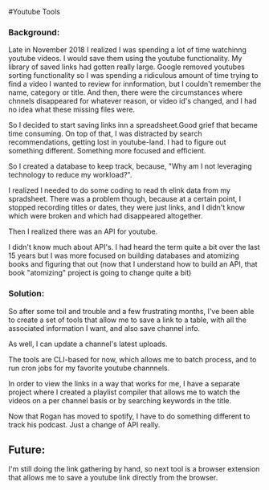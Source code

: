 #Youtube Tools

### Background:
Late in November 2018 I realized I was spending a lot of time watchinng youtube videos.
I would save them using the youtube functionality. 
My library of saved links had gotten really large.
Google removed youtubes sorting functionality so I was spending a ridiculous amount of time
trying to find a video I wanted to review for innformation, but I couldn't remember the name, category or title.
And then, there were the circumstances where chnnels disappeared for whatever reason, or video id's changed, and I had no idea what these missing files were.

So I decided to start saving links inn a spreadsheet.Good grief that became time consuming.
On top of that, I was distracted by search recommendations, getting lost in youtube-land. I had to figure out something different. Something more focused and efficient.

So I created a database to keep track, because, "Why am I not leveraging technology to reduce my workload?".

I realized I needed to do some coding to read th elink data from my spradsheet. There was a problem though, because at a certain point, I stopped recording titles or dates, they were just links, and I didn't know which were broken and which had disappeared altogether.

Then I realized there was an API for youtube.

I didn't know much about API's. I had heard the term quite a bit over the last 15 years but I was more focused on
building databases and atomizing books and figuring that out (now that I understand how to build an API, that book "atomizing" project is going to change quite a bit)

### Solution:

So after some toil and trouble and a few frustrating months, I've been able to create a set of tools that allow me to save a link to a table, with all the associated information I want, and also save channel info.

As well, I can update a channel's latest uploads.

The tools are CLI-based for now, which allows me to batch process, and to run cron jobs for my favorite youtube channnels.

In order to view the links in a way that works for me, I have a separate project where I created a playlist
compiler that allows me to watch the videos on a per channel basis or by searching keywords in the title.

Now that Rogan has moved to spotify, I have to do something different to track his podcast. Just a change of API really.

## Future:

I'm still doing the link gathering by hand, so next tool is a browser extension that allows me to save a youtube link directly from the browser.